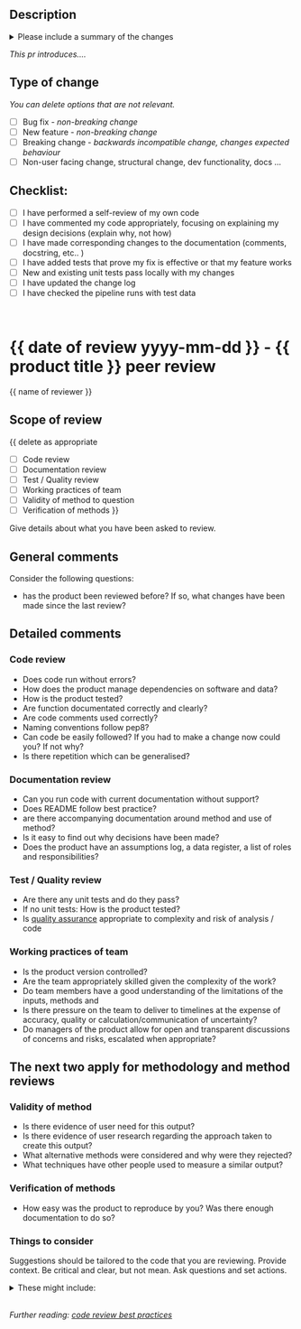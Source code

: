## Description
<details><summary>Please include a summary of the changes</summary>

  - What is this change?
  - What does it fix?
  - Is this a bug fix or a feature and does it break any existing functionality?
  - How has it been tested?
</details>
 
*This pr introduces....*
## Type of change

*You can delete options that are not relevant.*

- [ ] Bug fix - *non-breaking change*
- [ ] New feature - *non-breaking change*
- [ ] Breaking change - *backwards incompatible change, changes expected behaviour*
- [ ] Non-user facing change, structural change, dev functionality, docs ...

## Checklist:

- [ ] I have performed a self-review of my own code
- [ ]  I have commented my code appropriately, focusing on explaining my design decisions (explain why, not how)
- [ ] I have made corresponding changes to the documentation (comments, docstring, etc.. )
- [ ] I have added tests that prove my fix is effective or that my feature works
- [ ] New and existing unit tests pass locally with my changes
- [ ] I have updated the change log
- [ ] I have checked the pipeline runs with test data

<br>

# {{ date of review yyyy-mm-dd }} - {{ product title }} peer review

{{ name of reviewer }}

## Scope of review

{{ delete as appropriate 

- [ ] Code review
- [ ] Documentation review
- [ ] Test / Quality review
- [ ] Working practices of team
- [ ] Validity of method to question
- [ ] Verification of methods }}

Give details about what you have been asked to review.

## General comments

Consider the following questions:
- has the product been reviewed before? If so, what changes have been made since the last review?

## Detailed comments

### Code review

- Does code run without errors?
- How does the product manage dependencies on software and data?
- How is the product tested?
- Are function documentated correctly and clearly?
- Are code comments used correctly?
- Naming conventions follow pep8?
- Can code be easily followed? If you had to make a change now could you? If not why?
- Is there repetition which can be generalised?

### Documentation review

- Can you run code with current documentation without support?
- Does README follow best practice?
- are there accompanying documentation around method and use of method?
- Is it easy to find out why decisions have been made?
- Does the product have an assumptions log, a data register, a list of roles and responsibilities?

### Test / Quality review
- Are there any unit tests and do they pass?
- If no unit tests: How is the product tested?
- Is [quality assurance](https://best-practice-and-impact.github.io/qa-of-code-guidance/checklists.html) appropriate to complexity and risk of analysis / code

### Working practices of team

- Is the product version controlled?
- Are the team appropriately skilled given the complexity of the work?
- Do team members have a good understanding of the limitations of the inputs, methods and 
- Is there pressure on the team to deliver to timelines at the expense of accuracy, quality or calculation/communication of uncertainty?
- Do managers of the product allow for open and transparent discussions of concerns and risks, escalated when appropriate?

## The next two apply for methodology and method reviews

### Validity of method

- Is there evidence of user need for this output?
- Is there evidence of user research regarding the approach taken to create this output?
- What alternative methods were considered and why were they rejected?
- What techniques have other people used to measure a similar output?

### Verification of methods

- How easy was the product to reproduce by you? Was there enough documentation to do so?

### Things to consider
Suggestions should be tailored to the code that you are reviewing. Provide context.
Be critical and clear, but not mean. Ask questions and set actions.
<details><summary>These might include:</summary>

- bugs that need fixing (does it work as expected? and does it work with other code
  that it is likely to interact with?)
- alternative methods (could it be written more efficiently or with more clarity?)
- documentation improvements (does the documentation reflect how the code actually works?)
- additional tests that should be implemented
  - Do the tests effectively assure that it
  works correctly? Are there additional edge cases/ negative tests to be considered?
- code style improvements (could the code be written more clearly?)
</details>
<br>

*Further reading: [code review best practices](https://best-practice-and-impact.github.io/qa-of-code-guidance/peer_review.html)*


